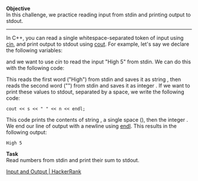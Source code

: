 **Objective**  
In this challenge, we practice reading input from stdin and printing output to stdout.

___

In C++, you can read a single whitespace-separated token of input using [cin](http://www.cplusplus.com/cin), and print output to stdout using [cout](http://www.cplusplus.com/printf). For example, let's say we declare the following variables:

and we want to use _cin_ to read the input "High 5" from stdin. We can do this with the following code:

This reads the first word ("High") from stdin and saves it as string , then reads the second word ("") from stdin and saves it as integer . If we want to print these values to stdout, separated by a space, we write the following code:

```
cout << s << " " << n << endl;

```

This code prints the contents of string , a single space (), then the integer . We end our line of output with a newline using [endl](http://www.cplusplus.com/endl). This results in the following output:

```
High 5
```

**Task**  
Read numbers from stdin and print their sum to stdout.

[Input and Output | HackerRank](https://www.hackerrank.com/challenges/cpp-input-and-output/problem?isFullScreen=true)